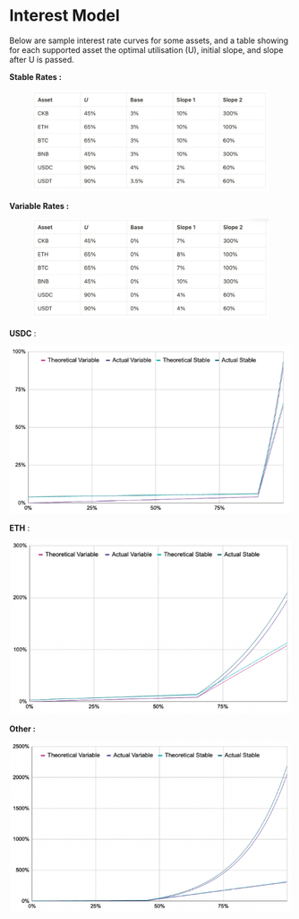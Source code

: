 # Interest Model

Below are sample interest rate curves for some assets, and a table showing for each supported asset the optimal utilisation (U), initial slope, and slope after U is passed.

**Stable Rates :**&#x20;

<figure><img src="../.gitbook/assets/image (29) (1).png" alt=""><figcaption></figcaption></figure>

**Variable Rates :**&#x20;

<figure><img src="../.gitbook/assets/image (18) (1).png" alt=""><figcaption></figcaption></figure>

**USDC** :&#x20;

![](<../.gitbook/assets/image (10) (1).png>)

**ETH** :&#x20;

![](<../.gitbook/assets/image (15) (1).png>)

**Other :**&#x20;

![](<../.gitbook/assets/image (34) (1).png>)
